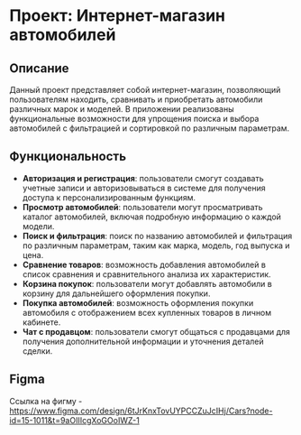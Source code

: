 # Проект: Интернет-магазин автомобилей

## Описание
Данный проект представляет собой интернет-магазин, позволяющий пользователям находить, сравнивать и приобретать автомобили различных марок и моделей. В приложении реализованы функциональные возможности для упрощения поиска и выбора автомобилей с фильтрацией и сортировкой по различным параметрам.

## Функциональность
- **Авторизация и регистрация**: пользователи смогут создавать учетные записи и авторизовываться в системе для получения доступа к персонализированным функциям.
- **Просмотр автомобилей**: пользователи могут просматривать каталог автомобилей, включая подробную информацию о каждой модели.
- **Поиск и фильтрация**: поиск по названию автомобилей и фильтрация по различным параметрам, таким как марка, модель, год выпуска и цена.
- **Сравнение товаров**: возможность добавления автомобилей в список сравнения и сравнительного анализа их характеристик.
- **Корзина покупок**: пользователи могут добавлять автомобили в корзину для дальнейшего оформления покупки.
- **Покупка автомобилей**: возможность оформления покупки автомобиля с отображением всех купленных товаров в личном кабинете.
- **Чат с продавцом**: пользователи смогут общаться с продавцами для получения дополнительной информации и уточнения деталей сделки.

## Figma
Ссылка на фигму - https://www.figma.com/design/6tJrKnxTovUYPCCZuJcIHj/Cars?node-id=15-1011&t=9aOIIIcgXoGOoIWZ-1